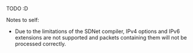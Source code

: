 TODO :D

Notes to self:

* Due to the limitations of the SDNet compiler, IPv4 options and IPv6 extensions are not supported and packets containing them will not be processed correctly.

